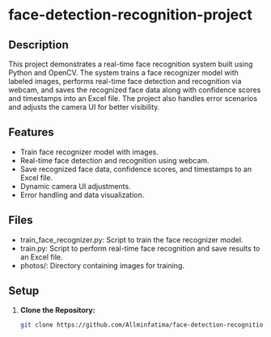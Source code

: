 # face-detection-recognition-project

## Description
This project demonstrates a real-time face recognition system built using Python and OpenCV. The system trains a face recognizer model with labeled images, performs real-time face detection and recognition via webcam, and saves the recognized face data along with confidence scores and timestamps into an Excel file. The project also handles error scenarios and adjusts the camera UI for better visibility.

## Features
- Train face recognizer model with images.
- Real-time face detection and recognition using webcam.
- Save recognized face data, confidence scores, and timestamps to an Excel file.
- Dynamic camera UI adjustments.
- Error handling and data visualization.

## Files
- train_face_recognizer.py: Script to train the face recognizer model.
- train.py: Script to perform real-time face recognition and save results to an Excel file.
- photos/: Directory containing images for training.

## Setup
1. **Clone the Repository:**
   ```bash
   git clone https://github.com/Allminfatima/face-detection-recognition-project.git
